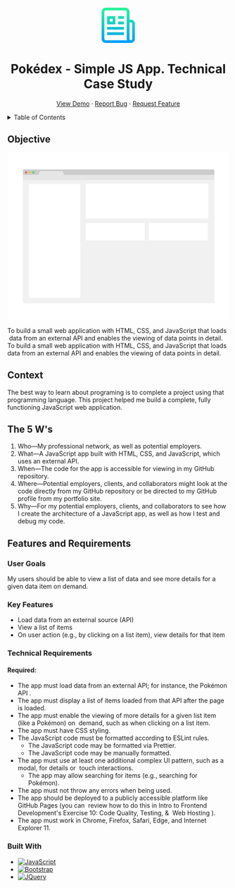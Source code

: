 <!-- PROJECT LOGO -->
<br />
<div align="center">
  <a href="https://github.com/othneildrew/Best-README-Template">
    <img src="img/logo.png" alt="Logo" width="80" height="80">
  </a>

  <h1 align="center">Pokédex - Simple JS App. Technical Case Study</h1>

  <p align="center">
    <a href="https://github.com/othneildrew/Best-README-Template">View Demo</a>
    ·
    <a href="https://github.com/othneildrew/Best-README-Template/issues">Report Bug</a>
    ·
    <a href="https://github.com/rmoise/simple-js-app/issues">Request Feature</a>
  </p>
</div>

<!-- TABLE OF CONTENTS -->
<details>
  <summary>Table of Contents</summary>
  <ol>
    <li>
      <a href="#objective">Objective</a>
      <ul>
        <li><a href="#context">Context</a></li>
      </ul>
    </li>
    <li>
      <a href="#the-5-ws">The 5 W's</a>
        <li><a href="#features-and-requirements">Features and Requirements</a></li>
        <ul>
        <li><a href="#user-goals">User Goals</a></li>
    </li>
    <li><a href="#key-features">Key Features</a></li>
    <li><a href="#technical-requirements">Technical Requirements</a></li>
    <li><a href="#required">Required</a></li>
    </ul>
    <li><a href="#built-with">Built With</a></li>
  </ol>
</details>

## Objective
![Product Name Screen Shot](img/screenshot.png)

To build a small web application with HTML, CSS, and JavaScript that loads  data from an external API and enables the viewing of data points in detail.
To build a small web application with HTML, CSS, and JavaScript that loads data from an external API and enables the viewing of data points in detail.

## Context

The best way to learn about programing is to complete a project using that programming language. This project helped me build a complete, fully functioning JavaScript web application.

## The 5 W's

1. Who—My professional network, as well as potential employers.
2. What—A JavaScript app built with HTML, CSS, and JavaScript, which uses an external API.
3. When—The code for the app is accessible for viewing in my GitHub repository.
4. Where—Potential employers, clients, and collaborators might look at the code directly from my GitHub repository or be directed to my GitHub profile from my portfolio site.
5. Why—For my potential employers, clients, and collaborators to see how I create the architecture of a JavaScript app, as well as how I test and debug my code.

## Features and Requirements

### User Goals

My users should be able to view a list of data and see more details for a given data item on demand.

### Key Features

<!-- prettier-ignore -->
* Load data from an external source (API)
* View a list of items
* On user action (e.g., by clicking on a list item), view details for that item

### Technical Requirements

#### Required:

<!-- prettier-ignore -->
* The app must load data from an external API; for instance, the Pokémon API .
* The app must display a list of items loaded from that API after the page is loaded.
* The app must enable the viewing of more details for a given list item (like a Pokémon) on  demand, such as when clicking on a list item.
* The app must have CSS styling.
* The JavaScript code must be formatted according to ESLint rules.
  * The JavaScript code may be formatted via Prettier.
  * The JavaScript code may be manually formatted.
* The app must use at least one additional complex UI pattern, such as a modal, for details or  touch interactions.
  * The app may allow searching for items (e.g., searching for Pokémon).
* The app must not throw any errors when being used.
* The app should be deployed to a publicly accessible platform like GitHub Pages (you can  review how to do this in Intro to Frontend Development's Exercise 10: Code Quality, Testing, &  Web Hosting ).
* The app must work in Chrome, Firefox, Safari, Edge, and Internet Explorer 11.

### Built With

<!-- prettier-ignore -->
* [![JavaScript][javascript.com]][javascript-url]
* [![Bootstrap][bootstrap.com]][bootstrap-url]
* [![JQuery][jquery.com]][jquery-url]


<!-- MARKDOWN LINKS & IMAGES -->
<!-- https://www.markdownguide.org/basic-syntax/#reference-style-links -->

[javascript.com]: https://img.shields.io/badge/JavaScript-F7DF1E?style=for-the-badge&logo=javascript&logoColor=black
[javascript-url]: https://www.javascript.com
[bootstrap.com]: https://img.shields.io/badge/Bootstrap-563D7C?style=for-the-badge&logo=bootstrap&logoColor=white
[bootstrap-url]: https://getbootstrap.com
[jquery.com]: https://img.shields.io/badge/jQuery-0769AD?style=for-the-badge&logo=jquery&logoColor=white
[jquery-url]: https://jquery.com
